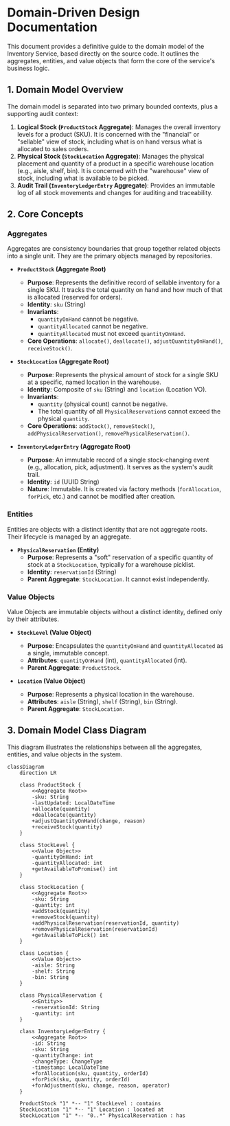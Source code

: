 # Domain-Driven Design Documentation

This document provides a definitive guide to the domain model of the Inventory Service, based directly on the source code. It outlines the aggregates, entities, and value objects that form the core of the service's business logic.

## 1. Domain Model Overview

The domain model is separated into two primary bounded contexts, plus a supporting audit context:

1.  **Logical Stock (`ProductStock` Aggregate)**: Manages the overall inventory levels for a product (SKU). It is concerned with the "financial" or "sellable" view of stock, including what is on hand versus what is allocated to sales orders.
2.  **Physical Stock (`StockLocation` Aggregate)**: Manages the physical placement and quantity of a product in a specific warehouse location (e.g., aisle, shelf, bin). It is concerned with the "warehouse" view of stock, including what is available to be picked.
3.  **Audit Trail (`InventoryLedgerEntry` Aggregate)**: Provides an immutable log of all stock movements and changes for auditing and traceability.

## 2. Core Concepts

### Aggregates

Aggregates are consistency boundaries that group together related objects into a single unit. They are the primary objects managed by repositories.

*   **`ProductStock` (Aggregate Root)**
    *   **Purpose**: Represents the definitive record of sellable inventory for a single SKU. It tracks the total quantity on hand and how much of that is allocated (reserved for orders).
    *   **Identity**: `sku` (String)
    *   **Invariants**:
        *   `quantityOnHand` cannot be negative.
        *   `quantityAllocated` cannot be negative.
        *   `quantityAllocated` must not exceed `quantityOnHand`.
    *   **Core Operations**: `allocate()`, `deallocate()`, `adjustQuantityOnHand()`, `receiveStock()`.

*   **`StockLocation` (Aggregate Root)**
    *   **Purpose**: Represents the physical amount of stock for a single SKU at a specific, named location in the warehouse.
    *   **Identity**: Composite of `sku` (String) and `location` (Location VO).
    *   **Invariants**:
        *   `quantity` (physical count) cannot be negative.
        *   The total quantity of all `PhysicalReservation`s cannot exceed the physical `quantity`.
    *   **Core Operations**: `addStock()`, `removeStock()`, `addPhysicalReservation()`, `removePhysicalReservation()`.

*   **`InventoryLedgerEntry` (Aggregate Root)**
    *   **Purpose**: An immutable record of a single stock-changing event (e.g., allocation, pick, adjustment). It serves as the system's audit trail.
    *   **Identity**: `id` (UUID String)
    *   **Nature**: Immutable. It is created via factory methods (`forAllocation`, `forPick`, etc.) and cannot be modified after creation.

### Entities

Entities are objects with a distinct identity that are not aggregate roots. Their lifecycle is managed by an aggregate.

*   **`PhysicalReservation` (Entity)**
    *   **Purpose**: Represents a "soft" reservation of a specific quantity of stock at a `StockLocation`, typically for a warehouse picklist.
    *   **Identity**: `reservationId` (String)
    *   **Parent Aggregate**: `StockLocation`. It cannot exist independently.

### Value Objects

Value Objects are immutable objects without a distinct identity, defined only by their attributes.

*   **`StockLevel` (Value Object)**
    *   **Purpose**: Encapsulates the `quantityOnHand` and `quantityAllocated` as a single, immutable concept.
    *   **Attributes**: `quantityOnHand` (int), `quantityAllocated` (int).
    *   **Parent Aggregate**: `ProductStock`.

*   **`Location` (Value Object)**
    *   **Purpose**: Represents a physical location in the warehouse.
    *   **Attributes**: `aisle` (String), `shelf` (String), `bin` (String).
    *   **Parent Aggregate**: `StockLocation`.

## 3. Domain Model Class Diagram

This diagram illustrates the relationships between all the aggregates, entities, and value objects in the system.

```mermaid
classDiagram
    direction LR

    class ProductStock {
        <<Aggregate Root>>
        -sku: String
        -lastUpdated: LocalDateTime
        +allocate(quantity)
        +deallocate(quantity)
        +adjustQuantityOnHand(change, reason)
        +receiveStock(quantity)
    }

    class StockLevel {
        <<Value Object>>
        -quantityOnHand: int
        -quantityAllocated: int
        +getAvailableToPromise() int
    }

    class StockLocation {
        <<Aggregate Root>>
        -sku: String
        -quantity: int
        +addStock(quantity)
        +removeStock(quantity)
        +addPhysicalReservation(reservationId, quantity)
        +removePhysicalReservation(reservationId)
        +getAvailableToPick() int
    }

    class Location {
        <<Value Object>>
        -aisle: String
        -shelf: String
        -bin: String
    }

    class PhysicalReservation {
        <<Entity>>
        -reservationId: String
        -quantity: int
    }

    class InventoryLedgerEntry {
        <<Aggregate Root>>
        -id: String
        -sku: String
        -quantityChange: int
        -changeType: ChangeType
        -timestamp: LocalDateTime
        +forAllocation(sku, quantity, orderId)
        +forPick(sku, quantity, orderId)
        +forAdjustment(sku, change, reason, operator)
    }

    ProductStock "1" *-- "1" StockLevel : contains
    StockLocation "1" *-- "1" Location : located at
    StockLocation "1" *-- "0..*" PhysicalReservation : has
```
